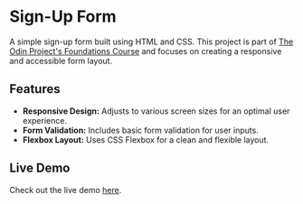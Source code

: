 # Sign-Up Form

A simple sign-up form built using HTML and CSS. This project is part of [The Odin Project's Foundations Course](https://www.theodinproject.com) and focuses on creating a responsive and accessible form layout. 

## Features

- **Responsive Design:** Adjusts to various screen sizes for an optimal user experience.
- **Form Validation:** Includes basic form validation for user inputs.
- **Flexbox Layout:** Uses CSS Flexbox for a clean and flexible layout.

## Live Demo

Check out the live demo [here](https://bagas-na.github.io/sign-up-form/).

